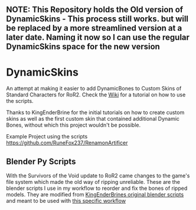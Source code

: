 ## NOTE: This Repository holds the Old version of DynamicSkins - This process still works. but will be replaced by a more streamlined version at a later date. Naming it now so I can use the regular DynamicSkins space for the new version 

# DynamicSkins
An attempt at making it easier to add DynamicBones to Custom Skins of Standard Characters for RoR2.
Check the [Wiki](https://github.com/RuneFox237/DynamicSkins-Old/wiki) for a tutorial on how to use the scripts.

Thanks to KingEnderBrine for the initial tutorials on how to create custom skins as well as the first custom skin that contained additional Dynamic Bones, without which this project wouldn't be possible. 

Example Project using the scripts
https://github.com/RuneFox237/RenamonArtificer

## Blender Py Scripts
With the Survivors of the Void update to RoR2 came changes to the game's file system which made the old way of ripping unreliable. These are the blender scripts I use in my workflow to reorder and fix the bones of ripped models. They are modified from [KingEnderBrines original blender scripts](https://github.com/KingEnderBrine/-RoR2-BlenderScripts) and meant to be used with [this specific workflow](https://github.com/RuneFox237/DynamicSkins/wiki/Ripping-Characters-for-skins-from-RoR2-Post-SotV)
